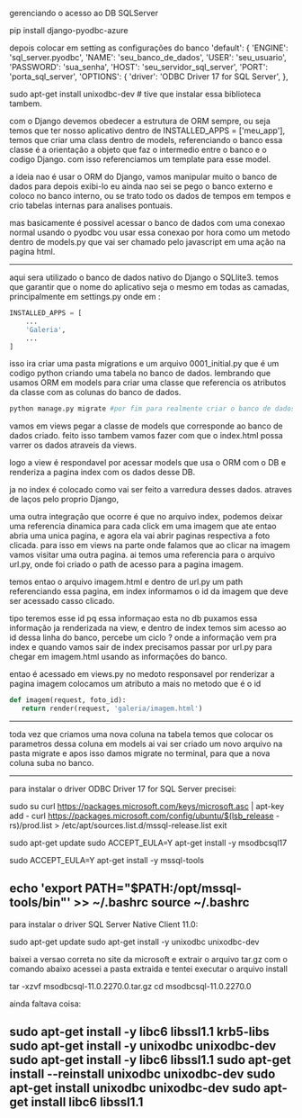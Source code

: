 gerenciando o acesso ao DB SQLServer

pip install django-pyodbc-azure

depois colocar em setting as configurações do banco
   'default': {
        'ENGINE': 'sql_server.pyodbc',
        'NAME': 'seu_banco_de_dados',
        'USER': 'seu_usuario',
        'PASSWORD': 'sua_senha',
        'HOST': 'seu_servidor_sql_server',
        'PORT': 'porta_sql_server',
        'OPTIONS': {
            'driver': 'ODBC Driver 17 for SQL Server',
        },

sudo apt-get install unixodbc-dev # tive que instalar essa biblioteca tambem.

com o Django devemos obedecer a estrutura de ORM sempre, ou seja temos que ter nosso aplicativo dentro de INSTALLED_APPS = ['meu_app'], temos que criar uma class dentro de models, referenciando o banco essa classe é a orientação a objeto que faz o intermedio entre o banco e o codigo Django. com isso referenciamos um template para esse model.

a ideia nao é usar o ORM do Django, vamos manipular muito o banco de dados para depois exibi-lo eu ainda nao sei se pego o banco externo e coloco no banco interno, ou se trato todo os dados de tempos em tempos e crio tabelas internas para analises pontuais.

mas basicamente é possivel acessar o banco de dados com uma conexao normal usando o pyodbc vou usar essa conexao por hora como um metodo dentro de models.py que vai ser chamado pelo javascript em uma ação na pagina html.

-----------------------------------------------------------------------------------------------
aqui sera utilizado o banco de dados nativo do Django o SQLlite3. 
temos que garantir que o nome do aplicativo seja o mesmo em todas as camadas, principalmente em settings.py  onde em :
```Python
INSTALLED_APPS = [
    ...
    'Galeria',
    ...
]
```
isso ira criar uma pasta migrations e um arquivo 0001_initial.py que é um codigo python criando uma tabela no banco de dados. lembrando que usamos ORM em models para criar uma classe que referencia os atributos da classe com as colunas do banco de dados.
```Python
python manage.py migrate #por fim para realmente criar o banco de dados
```
vamos em views pegar a classe de models que corresponde ao banco de dados criado.
feito isso tambem vamos fazer com que o index.html possa varrer os dados atraveis da views.

logo a view é respondavel por acessar models que usa o ORM com o DB e renderiza a pagina index com os dados desse DB.

ja no index é colocado como vai ser feito a varredura desses dados. atraves de laços pelo proprio Django, 

uma outra integração que ocorre é que no arquivo index, podemos deixar uma referencia dinamica para cada click em uma imagem que ate entao abria uma unica pagina, e agora ela vai abrir paginas respectiva a foto clicada.
para isso em views na parte onde falamos que ao clicar na imagem vamos visitar uma outra pagina. ai temos uma referencia para o arquivo url.py, onde foi criado o path de acesso para a pagina imagem.

temos entao o arquivo imagem.html e dentro de url.py um path referenciando essa pagina, em index informamos o id da imagem que deve ser acessado casso clicado.

tipo teremos esse id pq essa informaçao esta no db puxamos essa informação ja renderizada na view, e dentro de index temos sim acesso ao id dessa linha do banco, percebe um ciclo ? onde a informação vem pra index e quando vamos sair de index precisamos passar por url.py para chegar em imagem.html usando as informações do banco.

 entao é acessado em views.py no medoto responsavel por renderizar a pagina imagem colocamos um atributo a mais no metodo que é o id

 ```python
 def imagem(request, foto_id):
    return render(request, 'galeria/imagem.html')
 ```

-------------------------------------------------------------------------------------------------
 
toda vez que criamos uma nova coluna na tabela temos que colocar os parametros dessa coluna em models ai vai ser criado um novo arquivo na pasta migrate e apos isso damos migrate no terminal, para que a nova coluna suba no banco.








------------------------------------------------------------------------------------------------
para instalar o driver ODBC Driver 17 for SQL Server precisei: 

sudo su
curl https://packages.microsoft.com/keys/microsoft.asc | apt-key add -
curl https://packages.microsoft.com/config/ubuntu/$(lsb_release -rs)/prod.list > /etc/apt/sources.list.d/mssql-release.list
exit


sudo apt-get update
sudo ACCEPT_EULA=Y apt-get install -y msodbcsql17


sudo ACCEPT_EULA=Y apt-get install -y mssql-tools

echo 'export PATH="$PATH:/opt/mssql-tools/bin"' >> ~/.bashrc
source ~/.bashrc
-----------------------------------------------------------------------------------------------------
para instalar o driver SQL Server Native Client 11.0:

sudo apt-get update
sudo apt-get install -y unixodbc unixodbc-dev

baixei a versao correta no site da microsoft e extrair o arquivo tar.gz com o comando abaixo acessei a pasta extraida e tentei executar o arquivo install

tar -xzvf msodbcsql-11.0.2270.0.tar.gz
cd msodbcsql-11.0.2270.0

ainda faltava coisa:

sudo apt-get install -y libc6 libssl1.1 krb5-libs
sudo apt-get install -y unixodbc unixodbc-dev
sudo apt-get install -y libc6 libssl1.1
sudo apt-get install --reinstall unixodbc unixodbc-dev
sudo apt-get install unixodbc unixodbc-dev
sudo apt-get install libc6 libssl1.1
-----------------------------------------------------------------------------------------------